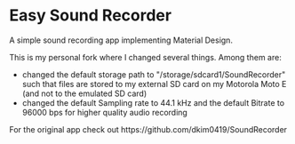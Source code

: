 Easy Sound Recorder
=============

<p>A simple sound recording app implementing Material Design.</p>

<p>This is my personal fork where I changed several things. Among them are:</p>

* changed the default storage path to "/storage/sdcard1/SoundRecorder" such that files are stored to my external SD card on my Motorola Moto E (and not to the emulated SD card)
* changed the default Sampling rate to 44.1 kHz and the default Bitrate to 96000 bps for higher quality audio recording

<p>For the original app check out https://github.com/dkim0419/SoundRecorder</p>
